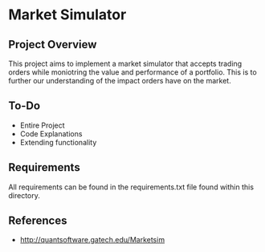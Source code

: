 # Market Simulator

## Project Overview
This project aims to implement a market simulator that accepts trading 
orders while moniotring the value and performance of a portfolio. This 
is to further our understanding of the impact orders have on the 
market.

## To-Do
- Entire Project
- Code Explanations
- Extending functionality

## Requirements 
All requirements can be found in the requirements.txt file found within 
this directory.

## References
- http://quantsoftware.gatech.edu/Marketsim
